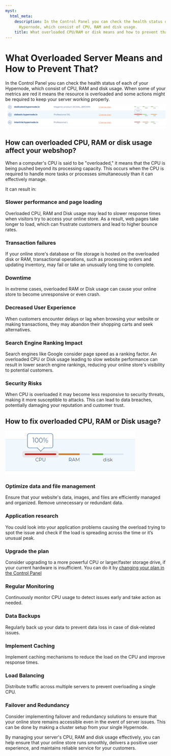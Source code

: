 ```yaml
---
myst:
  html_meta:
    description: In the Control Panel you can check the health status of each of your
      Hypernode, which consist of CPU, RAM and disk usage.
    title: What overloaded CPU/RAM or disk means and how to prevent that? | Hypernode
---
```


# What Overloaded Server Means and How to Prevent That?

In the Control Panel you can check the health status of each of your Hypernode, which consist of CPU, RAM and disk usage. When some of your metrics are red it means the resource is overloaded and some actions might be required to keep your server working properly.
![](_res/fghacc456Asvvbtrrrsawfbh.png)

## How can overloaded CPU, RAM or disk usage affect your webshop?

When a computer's CPU is said to be "overloaded," it means that the CPU is being pushed beyond its processing capacity. This occurs when the CPU is required to handle more tasks or processes simultaneously than it can effectively manage.

It can result in:

### Slower performance and page loading

Overloaded CPU, RAM and Disk usage may lead to slower response times when visitors try to access your online store. As a result, web pages take longer to load, which can frustrate customers and lead to higher bounce rates.

### Transaction failures

If your online store's database or file storage is hosted on the overloaded disk or RAM, transactional operations, such as processing orders and updating inventory, may fail or take an unusually long time to complete.

### Downtime

In extreme cases, overloaded RAM or Disk usage can cause your online store to become unresponsive or even crash.

### Decreased User Experience

When customers encounter delays or lag when browsing your website or making transactions, they may abandon their shopping carts and seek alternatives.

### Search Engine Ranking Impact

Search engines like Google consider page speed as a ranking factor. An overloaded CPU or Disk usage leading to slow website performance can result in lower search engine rankings, reducing your online store's visibility to potential customers.

### Security Risks

When CPU is overloaded it may become less responsive to security threats, making it more susceptible to attacks. This can lead to data breaches, potentially damaging your reputation and customer trust.

## How to fix overloaded CPU, RAM or Disk usage?

![](_res/Afggaaweg52315SAAfftwmcf9.png)

### Optimize data and file management

Ensure that your website's data, images, and files are efficiently managed and organized. Remove unnecessary or redundant data.

### Application research

You could look into your application problems causing the overload trying to spot the issue and check if the load is spreading across the time or it’s unusual peak.

### Upgrade the plan

Consider upgrading to a more powerful CPU or larger/faster storage drive, if your current hardware is insufficient. You can do it by <a href=”https://my.hypernode.com” target=”_blank”>changing your plan in the Control Panel</a>

### Regular Monitoring

Continuously monitor CPU usage to detect issues early and take action as needed.

### Data Backups

Regularly back up your data to prevent data loss in case of disk-related issues.

### Implement Caching

Implement caching mechanisms to reduce the load on the CPU and improve response times.

### Load Balancing

Distribute traffic across multiple servers to prevent overloading a single CPU.

### Failover and Redundancy

Consider implementing failover and redundancy solutions to ensure that your online store remains accessible even in the event of server issues. This can be done by making a cluster setup from your single Hypernode.

By managing your server's CPU, RAM and disk usage effectively, you can help ensure that your online store runs smoothly, delivers a positive user experience, and maintains reliable service for your customers.
